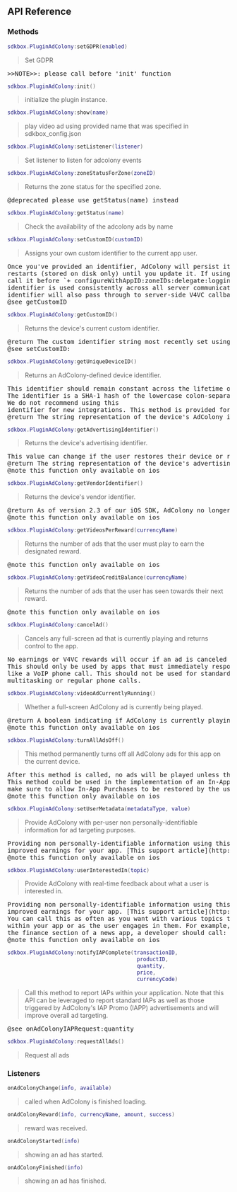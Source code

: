 ## API Reference

### Methods
```lua
sdkbox.PluginAdColony:setGDPR(enabled)
```
> Set GDPR

<pre>
>>NOTE>>: please call before 'init' function
</pre>

```lua
sdkbox.PluginAdColony:init()
```
> initialize the plugin instance.

```lua
sdkbox.PluginAdColony:show(name)
```
> play video ad using provided name that was specified in sdkbox_config.json

```lua
sdkbox.PluginAdColony:setListener(listener)
```
> Set listener to listen for adcolony events

```lua
sdkbox.PluginAdColony:zoneStatusForZone(zoneID)
```
> Returns the zone status for the specified zone.

<pre>
@deprecated please use getStatus(name) instead
</pre>

```lua
sdkbox.PluginAdColony:getStatus(name)
```
> Check the availability of the adcolony ads by name

```lua
sdkbox.PluginAdColony:setCustomID(customID)
```
> Assigns your own custom identifier to the current app user.

<pre>
Once you've provided an identifier, AdColony will persist it across app
restarts (stored on disk only) until you update it. If using this method,
call it before `+ configureWithAppID:zoneIDs:delegate:logging:` so that the
identifier is used consistently across all server communications. The
identifier will also pass through to server-side V4VC callbacks.
@see getCustomID
</pre>

```lua
sdkbox.PluginAdColony:getCustomID()
```
> Returns the device's current custom identifier.

<pre>
@return The custom identifier string most recently set using `+ setCustomID:`.
@see setCustomID:
</pre>

```lua
sdkbox.PluginAdColony:getUniqueDeviceID()
```
> Returns an AdColony-defined device identifier.

<pre>
This identifier should remain constant across the lifetime of an iOS device.
The identifier is a SHA-1 hash of the lowercase colon-separated MAC address of the device's WiFi interface.
We do not recommend using this
identifier for new integrations. This method is provided for backwards compatibility.
@return The string representation of the device's AdColony identifier.
</pre>

```lua
sdkbox.PluginAdColony:getAdvertisingIdentifier()
```
> Returns the device's advertising identifier.

<pre>
This value can change if the user restores their device or resets ad tracking.
@return The string representation of the device's advertising identifier, introduced in iOS 6. Returns `nil` on iOS 5 or below.
@note this function only available on ios
</pre>

```lua
sdkbox.PluginAdColony:getVendorIdentifier()
```
> Returns the device's vendor identifier.

<pre>
@return As of version 2.3 of our iOS SDK, AdColony no longer collects the vendor identifier and this method will return `nil`. This method is provided for backwards compatibility.
@note this function only available on ios
</pre>

```lua
sdkbox.PluginAdColony:getVideosPerReward(currencyName)
```
> Returns the number of ads that the user must play to earn the designated reward.

<pre>
@note this function only available on ios
</pre>

```lua
sdkbox.PluginAdColony:getVideoCreditBalance(currencyName)
```
> Returns the number of ads that the user has seen towards their next reward.

<pre>
@note this function only available on ios
</pre>

```lua
sdkbox.PluginAdColony:cancelAd()
```
> Cancels any full-screen ad that is currently playing and returns control to the app.

<pre>
No earnings or V4VC rewards will occur if an ad is canceled programmatically by the app.
This should only be used by apps that must immediately respond to non-standard incoming events,
like a VoIP phone call. This should not be used for standard app interruptions such as
multitasking or regular phone calls.
</pre>

```lua
sdkbox.PluginAdColony:videoAdCurrentlyRunning()
```
> Whether a full-screen AdColony ad is currently being played.

<pre>
@return A boolean indicating if AdColony is currently playing an ad.
@note this function only available on ios
</pre>

```lua
sdkbox.PluginAdColony:turnAllAdsOff()
```
> This method permanently turns off all AdColony ads for this app on the current device.

<pre>
After this method is called, no ads will be played unless the app is deleted and reinstalled.
This method could be used in the implementation of an In-App Purchase to disable ads;
make sure to allow In-App Purchases to be restored by the user in the case of deleting and reinstalling the app.
@note this function only available on ios
</pre>

```lua
sdkbox.PluginAdColony:setUserMetadata(metadataType, value)
```
> Provide AdColony with per-user non personally-identifiable information for ad targeting purposes.

<pre>
Providing non personally-identifiable information using this API will improve targeting and unlock
improved earnings for your app. [This support article](http://support.adcolony.com/customer/portal/articles/700183-sdk-user-metadata-pass-through) contains usage guidelines.
@note this function only available on ios
</pre>

```lua
sdkbox.PluginAdColony:userInterestedIn(topic)
```
> Provide AdColony with real-time feedback about what a user is interested in.

<pre>
Providing non personally-identifiable information using this API will improve targeting and unlock
improved earnings for your app. [This support article](http://support.adcolony.com/customer/portal/articles/700183-sdk-user-metadata-pass-through) contains usage guidelines.
You can call this as often as you want with various topics that the user has engaged in
within your app or as the user engages in them. For example, if the user has started browsing
the finance section of a news app, a developer should call: `[AdColony userInterestedIn:@"finance"]`.
@note this function only available on ios
</pre>

```lua
sdkbox.PluginAdColony:notifyIAPComplete(transactionID,
                                         productID,
                                         quantity,
                                         price,
                                         currencyCode)
```
> Call this method to report IAPs within your application. Note that this API can be leveraged to report standard IAPs
as well as those triggered by AdColony's IAP Promo (IAPP) advertisements and will improve overall ad targeting.

<pre>
@see onAdColonyIAPRequest:quantity
</pre>

```lua
sdkbox.PluginAdColony:requestAllAds()
```
> Request all ads


### Listeners
```lua
onAdColonyChange(info, available)
```
> called when AdColony is finished loading.

```lua
onAdColonyReward(info, currencyName, amount, success)
```
> reward was received.

```lua
onAdColonyStarted(info)
```
> showing an ad has started.

```lua
onAdColonyFinished(info)
```
> showing an ad has finished.


